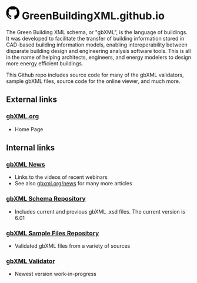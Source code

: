 
# [![GitHub]( ./images/octicon.svg )]( https://github.com/GreenBuildingXML/GreenBuildingXML.github.io "GitHub repository" )  GreenBuildingXML.github.io


The Green Building XML schema, or "gbXML", is the language of buildings. It was developed to facilitate the transfer of building information stored in CAD-based building information models, enabling interoperability between disparate building design and engineering analysis software tools. This is all in the name of helping architects, engineers, and energy modelers to design more energy efficient buildings.

This Github repo includes source code for many of the gbXML validators, sample gbXML files, source code for the online viewer, and much more.

## External links

### [gbXML.org]( https://gbxml.org )

* Home Page

## Internal links

### [gbXML News]( news.md )

* Links to the videos of recent webinars
* See also [gbxml.org/news]( https://gbxml.org/WhatsNewWith_GreenBuildingXML_gbXML ) for many more articles 

### [gbXML Schema Repository]( https://github.com/GreenBuildingXML/gbXML_Schemas )

* Includes current and previous gbXML .xsd files. The current version is 6.01

### [gbXML Sample Files Repository ]( https://github.com/GreenBuildingXML/Sample_gbXML_Files )

* Validated gbXML files from a variety of sources

### [gbXML Validator ]( https://github.com/GreenBuildingXML/RP1810-Validator )

* Newest version work-in-progress


